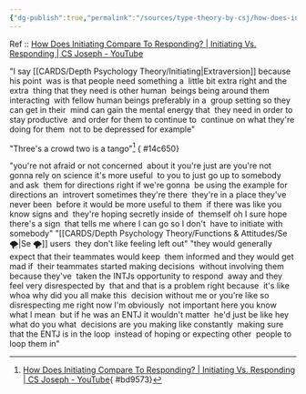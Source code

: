 ```yaml
---
{"dg-publish":true,"permalink":"/sources/type-theory-by-csj/how-does-initiating-compare-to-responding-csj-quotes/","noteIcon":"","created":"2023-01-26T21:58:26.226+01:00","updated":"2023-04-10T17:52:33.364+02:00"}
---
```


Ref :: [How Does Initiating Compare To Responding? | Initiating Vs. Responding | CS Joseph - YouTube](https://www.youtube.com/watch?v=4mOpzAXFrK8)

"I say [[CARDS/Depth Psychology Theory/Initiating\|Extraversion]] because his point  was is that people need something a  little bit extra right and the extra  thing that they need is other human  beings being around them interacting  with fellow human beings preferably in a  group setting so they can get in their  mind can gain the mental energy that  they need in order to stay productive  and order for them to continue to  continue on what they're doing for them  not to be depressed for example"

"Three's a crowd two is a tango"[^1]
{ #14c650}


[^1]: [How Does Initiating Compare To Responding? | Initiating Vs. Responding | CS Joseph - YouTube](https://www.youtube.com/watch?v=4mOpzAXFrK8){ #bd9573}


"you're not afraid or not concerned  about it you're just are you're not  gonna rely on science it's more useful  to you to just go up to somebody and ask  them for directions right if we're gonna  be using the example for directions an  introvert sometimes they're there  they're in a place they've never been  before it would be more useful to them  if there was like you know signs and  they're hoping secretly inside of  themself oh I sure hope there's a sign  that tells me where I can go so I don't  have to initiate with somebody"
"[[CARDS/Depth Psychology Theory/Functions & Attitudes/Se 🌪️\|Se 🌪️]] users  they don't like feeling left out"
"they would generally  expect that their teammates would keep  them informed and they would get mad if  their teammates started making decisions  without involving them because they've  taken the INTJs opportunity to respond  away and they feel very disrespected by  that and that is a problem right because  it's like whoa why did you all make this  decision without me or you're like so  disrespecting me right now I'm obviously  not important here you know what I mean  but if he was an ENTJ it wouldn't matter  he'd just be like hey what do you what  decisions are you making like constantly  making sure that the ENTJ is in the loop  instead of hoping or expecting other  people to loop them in"
